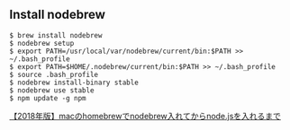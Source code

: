 ## Install nodebrew

```
$ brew install nodebrew
$ nodebrew setup
$ export PATH=/usr/local/var/nodebrew/current/bin:$PATH >> ~/.bash_profile
$ export PATH=$HOME/.nodebrew/current/bin:$PATH >> ~/.bash_profile
$ source .bash_profile
$ nodebrew install-binary stable
$ nodebrew use stable
$ npm update -g npm
```

[【2018年版】macのhomebrewでnodebrew入れてからnode.jsを入れるまで](https://qiita.com/Alex_mht_code/items/422f5ce10d9c9d5729b7)
